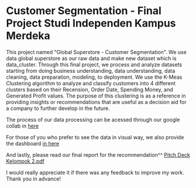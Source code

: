 # Customer Segmentation - Final Project Studi Independen Kampus Merdeka 

This project named "Global Superstore - Customer Segmentation". We use data global superstore as our raw data and make new dataset which is data_cluster. Through this final project, we process and analyze datasets starting from doing business understanding, data understanding, data cleaning, data preparation, modeling, to deployment. We use the K-Meas Clustering algorithm to analyze and classify customers into 4 different clusters based on their Recension, Order Date, Spending Money, and Generated Profit values. The purpose of this clustering is as a reference in providing insights or recommendations that are useful as a decision aid for a company to further develop in the future.

The process of our data processing can be acessed through our google collab in
[here](https://colab.research.google.com/drive/1u3DPfRUh5Zxg6VywgNzxAL_LmcBkfswL?usp=sharing#scrollTo=KbzNjx3k7HgX)

For those of you who prefer to see the data in visual way, we also provide the dashboard
[in here](https://datastudio.google.com/u/0/reporting/e52467ae-663e-480a-af08-9a21ea149813/page/MM)

And lastly, please read our final report for the recommendation^^
[Pitch Deck Kelompok 2.pdf](https://github.com/Salmanab16/customer-segmentation/files/10214854/Pitch.Deck.Kelompok.2.pdf)


I would really appreciate it if there was any feedback to improve my work. Thank you in advance!
